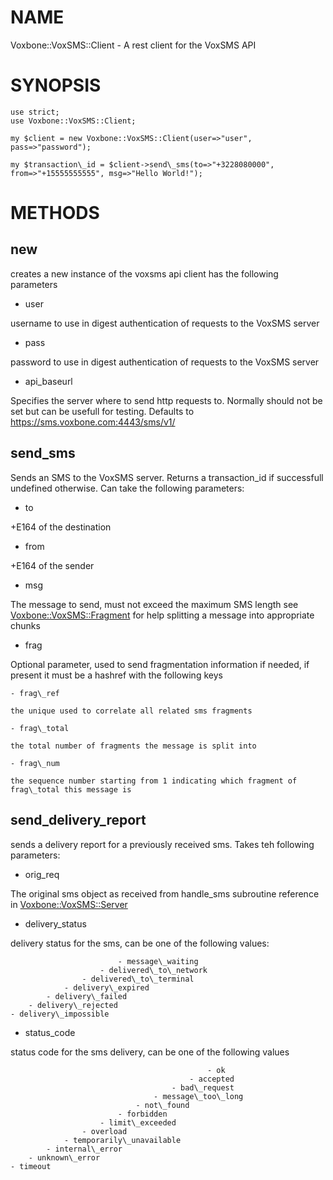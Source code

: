 # NAME

Voxbone::VoxSMS::Client - A rest client for the VoxSMS API

# SYNOPSIS

    use strict;
    use Voxbone::VoxSMS::Client;

    my $client = new Voxbone::VoxSMS::Client(user=>"user", pass=>"password");

    my $transaction\_id = $client->send\_sms(to=>"+3228080000", from=>"+15555555555", msg=>"Hello World!");

# METHODS

## new

creates a new instance of the voxsms api client has the following parameters

- user

username to use in digest authentication of requests to the VoxSMS server

- pass

password to use in digest authentication of requests to the VoxSMS server

- api\_baseurl

Specifies the server where to send http requests to. Normally should not be set but can be usefull for testing.  Defaults to https://sms.voxbone.com:4443/sms/v1/

## send_sms

Sends an SMS to the VoxSMS server.  Returns a transaction\_id if successfull undefined otherwise.  Can take the following parameters:

- to

+E164 of the destination

- from

+E164 of the sender

- msg

The message to send, must not exceed the maximum SMS length see [Voxbone::VoxSMS::Fragment](http://search.cpan.org/perldoc?Voxbone::VoxSMS::Fragment) for help splitting a message into appropriate chunks

- frag

Optional parameter, used to send fragmentation information if needed, if present it must be a hashref with the following keys

    - frag\_ref

    the unique used to correlate all related sms fragments

    - frag\_total

    the total number of fragments the message is split into

    - frag\_num

    the sequence number starting from 1 indicating which fragment of frag\_total this message is



## send_delivery_report

sends a delivery report for a previously received sms.  Takes teh following parameters:

- orig\_req

The original sms object as received from handle\_sms subroutine reference in [Voxbone::VoxSMS::Server](http://search.cpan.org/perldoc?Voxbone::VoxSMS::Server) 

- delivery\_status

delivery status for the sms, can be one of the following values:

                            - message\_waiting
                        - delivered\_to\_network
                    - delivered\_to\_terminal
                - delivery\_expired
            - delivery\_failed
        - delivery\_rejected
    - delivery\_impossible

- status\_code

status code for the sms delivery, can be one of the following values

                                                - ok
                                            - accepted
                                        - bad\_request
                                    - message\_too\_long
                                - not\_found
                            - forbidden
                        - limit\_exceeded
                    - overload
                - temporarily\_unavailable
            - internal\_error
        - unknown\_error
    - timeout
